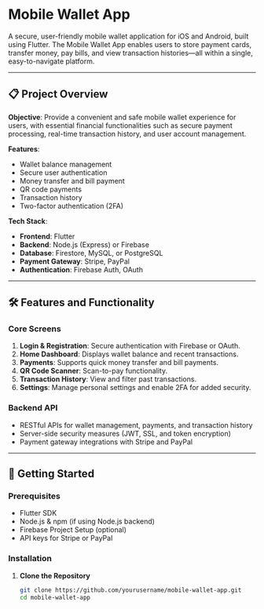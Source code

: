 # Mobile Wallet App

A secure, user-friendly mobile wallet application for iOS and Android, built using Flutter. The Mobile Wallet App enables users to store payment cards, transfer money, pay bills, and view transaction histories—all within a single, easy-to-navigate platform.

---

## 📋 Project Overview

**Objective**: Provide a convenient and safe mobile wallet experience for users, with essential financial functionalities such as secure payment processing, real-time transaction history, and user account management.

**Features**:
- Wallet balance management
- Secure user authentication
- Money transfer and bill payment
- QR code payments
- Transaction history
- Two-factor authentication (2FA)

**Tech Stack**:
- **Frontend**: Flutter
- **Backend**: Node.js (Express) or Firebase
- **Database**: Firestore, MySQL, or PostgreSQL
- **Payment Gateway**: Stripe, PayPal
- **Authentication**: Firebase Auth, OAuth

---

## 🛠️ Features and Functionality

### Core Screens
1. **Login & Registration**: Secure authentication with Firebase or OAuth.
2. **Home Dashboard**: Displays wallet balance and recent transactions.
3. **Payments**: Supports quick money transfer and bill payments.
4. **QR Code Scanner**: Scan-to-pay functionality.
5. **Transaction History**: View and filter past transactions.
6. **Settings**: Manage personal settings and enable 2FA for added security.

### Backend API
- RESTful APIs for wallet management, payments, and transaction history
- Server-side security measures (JWT, SSL, and token encryption)
- Payment gateway integrations with Stripe and PayPal

---

## 🚀 Getting Started

### Prerequisites
- Flutter SDK
- Node.js & npm (if using Node.js backend)
- Firebase Project Setup (optional)
- API keys for Stripe or PayPal

### Installation

1. **Clone the Repository**
   ```bash
   git clone https://github.com/yourusername/mobile-wallet-app.git
   cd mobile-wallet-app
